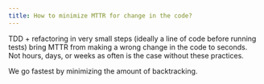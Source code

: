 ```yaml
---
title: How to minimize MTTR for change in the code?
---
```


TDD + refactoring in very small steps (ideally a line of code before running tests) bring MTTR from making a wrong change in the code to seconds.  
Not hours, days, or weeks as often is the case without these practices.

We go fastest by minimizing the amount of backtracking.
